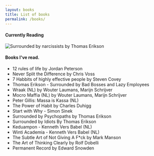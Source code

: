 ```yaml
---
layout: books
title: List of books
permalink: /books/
---
```

#### Currently Reading

![Surrounded by narcissists by Thomas Erikson](https://www.bbrief.co.za/content/uploads/2022/07/Surrounded-by-Narcissists.png)

#### Books I've read.
- 12 rules of life by Jordan Peterson
- Never Split the Difference by Chris Voss
- 7 Habbits of highly effective people by Steven Covey
- Thomas Erikson - Surrounded by Bad Bosses and Lazy Employees
- Wraak (NL) by Wouter Laumans, Marijn Schrijver
- Mocro Maffia (NL) by Wouter Laumans, Marijn Schrijver
- Peter Gillis: Massa is Kassa (NL)
- The Power of Habit by Charles Duhigg
- Start with Why - Simon Sinek
- Surrounded by Psychopaths by Thomas Erikson
- Surrounded by Idiots By Thomas Erikson
- Keduampon - Kenneth Vers Babel (NL)
- Winti Academia - Kenneth Vers Babel (NL)
- The Subtle Art of Not Giving A F*ck by Mark Manson
- The Art of Thinking Clearly by Rolf Dobelli
- Permanent Record by Edward Snowden